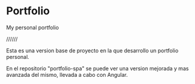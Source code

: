 # Portfolio
My personal portfolio 


//////

Esta es una version base de proyecto en la que desarrollo un portfolio personal.

En el repositorio "portfolio-spa" se puede ver una version mejorada y mas avanzada del mismo, llevada a cabo con Angular.
